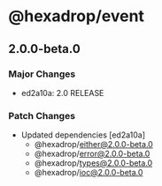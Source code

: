 # @hexadrop/event

## 2.0.0-beta.0

### Major Changes

- ed2a10a: 2.0 RELEASE

### Patch Changes

- Updated dependencies [ed2a10a]
  - @hexadrop/either@2.0.0-beta.0
  - @hexadrop/error@2.0.0-beta.0
  - @hexadrop/types@2.0.0-beta.0
  - @hexadrop/ioc@2.0.0-beta.0
